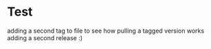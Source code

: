 # Test
adding a second tag to file to see how pulling a tagged version works
adding a second release :)
